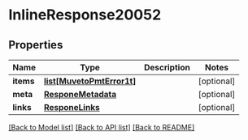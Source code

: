 # InlineResponse20052

## Properties
Name | Type | Description | Notes
------------ | ------------- | ------------- | -------------
**items** | [**list[MuvetoPmtError1t]**](MuvetoPmtError1t.md) |  | [optional] 
**meta** | [**ResponeMetadata**](ResponeMetadata.md) |  | [optional] 
**links** | [**ResponeLinks**](ResponeLinks.md) |  | [optional] 

[[Back to Model list]](../README.md#documentation-for-models) [[Back to API list]](../README.md#documentation-for-api-endpoints) [[Back to README]](../README.md)


